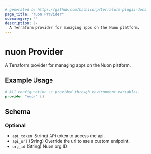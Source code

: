 ```yaml
---
# generated by https://github.com/hashicorp/terraform-plugin-docs
page_title: "nuon Provider"
subcategory: ""
description: |-
  A Terraform provider for managing apps on the Nuon platform.
---
```


# nuon Provider

A Terraform provider for managing apps on the Nuon platform.

## Example Usage

```terraform
# All configuration is provided through environment variables.
provider "nuon" {}
```

<!-- schema generated by tfplugindocs -->
## Schema

### Optional

- `api_token` (String) API token to access the api.
- `api_url` (String) Override the url to use a custom endpoint.
- `org_id` (String) Nuon org ID.
